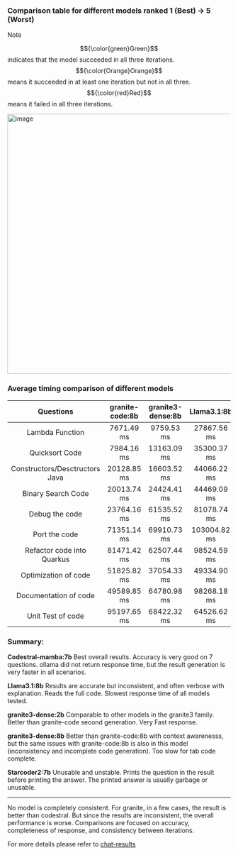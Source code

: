 ### Comparison table for different models ranked 1 (Best) -> 5 (Worst)

> [!NOTE]
> $${\color{green}Green}$$ indicates that the model succeeded in all three iterations. $${\color{Orange}Orange}$$ means it succeeded in at least one iteration but not in all three. $${\color{red}Red}$$ means it failed in all three iterations.

<img width="586" alt="image" src="https://github.com/user-attachments/assets/c7963c12-5c74-42d6-ac2f-13951d878d6c">

### Average timing comparison of different models
| Questions | granite-code:8b | granite3-dense:8b | Llama3.1:8b |
| :----: | :----: | :----: | :----: |
| Lambda Function |  7671.49 ms |   9759.53 ms | 27867.56 ms | 
| Quicksort Code | 7984.16 ms | 13163.09 ms| 35300.37 ms |
| Constructors/Desctructors Java | 20128.85 ms | 16603.52 ms | 44066.22 ms |
| Binary Search Code | 20013.74 ms| 24424.41 ms | 44469.09 ms |
| Debug the code | 23764.16 ms | 61535.52 ms | 81078.74 ms  |
| Port the code | 71351.14 ms | 69910.73 ms | 103004.82 ms|
| Refactor code into Quarkus | 81471.42 ms | 62507.44 ms | 98524.59 ms |
| Optimization of code | 51825.82 ms | 37054.33 ms | 49334.90 ms |
| Documentation of code | 49589.85 ms | 64780.98 ms | 98268.18 ms |
| Unit Test of code | 95197.65 ms | 68422.32 ms | 64526.62 ms | 

### Summary:

**Codestral-mamba:7b**
Best overall results. Accuracy is very good on 7 questions. ollama did not return response time, but the result generation is very faster in all scenarios. 

**Llama3.1:8b**
Results are accurate but inconsistent, and often verbose with explanation. Reads the full code. Slowest response time of all models tested.

**granite3-dense:2b**
Comparable to other models in the granite3 family. Better than granite-code second generation. Very Fast response.

**granite3-dense:8b**
Better than granite-code:8b with context awarenesss, but the same issues with granite-code:8b is also in this model (inconsistency and incomplete code generation). Too slow for tab code complete. 

**Starcoder2:7b**
Unusable and unstable. Prints the question in the result before printing the answer. The printed answer is usually garbage or unusable.

---------------------------------------------------------------------------------------------------

No model is completely consistent. For granite, in a few cases, the result is better than codestral. But since the results are inconsistent, the overall performance is worse.
Comparisons are focused on accuracy, completeness of response, and consistency between iterations.

For more details please refer to [chat-results](https://github.com/IBM-GC/vscode-granite-testcases/tree/main/chat-results)
